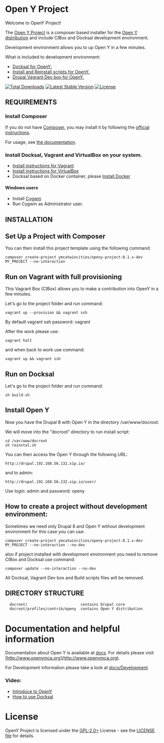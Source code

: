 
Open Y Project
============================
Welcome to OpenY Project!

The [Open Y Project](http://www.openymca.org/) is a composer based installer for the [Open Y distribution](http://www.drupal.org/project/openy) and include CIBox and Docksal development environment.

Development environment allows you to up Open Y in a few minutes.

What is included to development environment:
- [Docksal for OpenY.](https://github.com/ymcatwincities/openy-docksal)
- [Install and Reinstall scripts for OpenY.](https://github.com/ymcatwincities/openy-cibox-build) 
- [Drupal Vagrant Dev box for OpenY.](https://github.com/ymcatwincities/openy-cibox-vm)

[![Total Downloads](https://poser.pugx.org/ymcatwincities/openy-project/downloads.png)](https://packagist.org/packages/ymcatwincities/openy-project)
[![Latest Stable Version](https://poser.pugx.org/ymcatwincities/openy-project/v/stable.png)](https://packagist.org/packages/ymcatwincities/openy-project)
[![License](https://poser.pugx.org/ymcatwincities/openy-project/license.svg)](https://www.gnu.org/licenses/gpl-2.0-standalone.en.html)


REQUIREMENTS
------------

### Install Composer    
If you do not have [Composer](http://getcomposer.org/), you may install it by following the [official instructions](https://getcomposer.org/download/).
    
For usage, see [the documentation](https://getcomposer.org/doc/).

### Install Docksal, Vagrant and VirtualBox on your system.
- [Install instructions for Vagrant](https://www.vagrantup.com/downloads.html)
- [Install instructions for VirtualBox](https://www.virtualbox.org/wiki/Downloads)
- Docksal based on Docker container, please [Install Docker](https://www.docker.com/get-docker)

#### Windows users

* Install [Cygwin](https://servercheck.in/blog/running-ansible-within-windows)
* Run Cygwin as Administrator user.

INSTALLATION
------------

## Set Up a Project with Composer

You can then install this project template using the following command:
~~~
composer create-project ymcatwincities/openy-project:8.1.x-dev MY_PROJECT --no-interaction
~~~

## Run on Vagrant with full provisioning
This Vagrant Box (CIBox) allows you to make a contribution into OpenY in a few minutes.

Let's go to the project folder and run command: 
~~~
vagrant up --provision && vagrant ssh
~~~
By default vagrant ssh password: vagrant

After the work please use:
~~~
vagrant halt 
~~~
and when back to work use command:
~~~
vagrant up && vagrant ssh
~~~

## Run on Docksal
Let's go to the project folder and run command: 
~~~
sh build.sh
~~~

## Install Open Y
Now you have the Drupal 8 with Open Y in the directory /var/www/docroot. 

We will move into the "docroot" directory to run install script:
~~~
cd /var/www/docroot
sh reinstal.sh
~~~

You can then access the Open Y through the following URL:
~~~
http://drupal.192.168.56.132.xip.io/
~~~
and to admin:
~~~
http://drupal.192.168.56.132.xip.io/user/
~~~
Use login: admin and password: openy

## How to create a project without development environment:
Sometimes we need only Drupal 8 and Open Y without development environment for this case you can use:
~~~
composer create-project ymcatwincities/openy-project:8.1.x-dev MY_PROJECT --no-interaction --no-dev
~~~
also if project installed with development environment you need to remove CIBox and Docksal use command:
~~~
composer update --no-interaction --no-dev
~~~
All Docksal, Vagrant Dev box and Build scripts files will be removed. 

DIRECTORY STRUCTURE
-------------------
      docroot/                        contains Drupal core
      docroot/profiles/contrib/openy  contains Open Y distribution

# Documentation and helpful information
Documentation about Open Y is available at [docs](https://github.com/ymcatwincities/openy/tree/8.x-1.x/docs). For details please visit [http://www.openymca.org](http://www.openymca.org).

For Development information please take a look at [docs/Development](https://github.com/ymcatwincities/openy/tree/8.x-1.x/docs/Development).

### Video:
- [Introduce to OpenY](https://youtu.be/tXwbucW2TEQ)
- [How to use Docksal](https://youtu.be/jev2EW2hzdY)


# License
OpenY Project is licensed under the [GPL-2.0+](https://www.gnu.org/licenses/gpl-2.0-standalone.en.html)
 License - see the [LICENSE file](https://github.com/ymcatwincities/openy-project/blob/8.1.x/LICENSE) for details.
